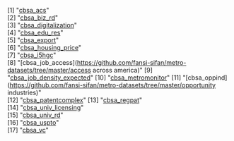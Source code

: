  [1] "[cbsa_acs](https://github.com/fansi-sifan/metro-datasets/tree/master/acs5_2017)"                   
 [2] "[cbsa_biz_rd](https://github.com/fansi-sifan/metro-datasets/tree/master/biz_rd)"                   
 [3] "[cbsa_digitalization](https://github.com/fansi-sifan/metro-datasets/tree/master/digitalization)"   
 [4] "[cbsa_edu_res](https://github.com/fansi-sifan/metro-datasets/tree/master/census_edu_res)"          
 [5] "[cbsa_export](https://github.com/fansi-sifan/metro-datasets/tree/master/export_monitor)"           
 [6] "[cbsa_housing_price](https://github.com/fansi-sifan/metro-datasets/tree/master/housing_price)"     
 [7] "[cbsa_i5hgc](https://github.com/fansi-sifan/metro-datasets/tree/master/inc5000)"                   
 [8] "[cbsa_job_access](https://github.com/fansi-sifan/metro-datasets/tree/master/access across america)"
 [9] "[cbsa_job_density_expected](https://github.com/fansi-sifan/metro-datasets/tree/master/job_density)"
[10] "[cbsa_metromonitor](https://github.com/fansi-sifan/metro-datasets/tree/master/metro_monitor_2019)" 
[11] "[cbsa_oppind](https://github.com/fansi-sifan/metro-datasets/tree/master/opportunity industries)"   
[12] "[cbsa_patentcomplex](https://github.com/fansi-sifan/metro-datasets/tree/master/patent_complexity)" 
[13] "[cbsa_regpat](https://github.com/fansi-sifan/metro-datasets/tree/master/oecd_patent)"              
[14] "[cbsa_univ_licensing](https://github.com/fansi-sifan/metro-datasets/tree/master/univ_licensing)"   
[15] "[cbsa_univ_rd](https://github.com/fansi-sifan/metro-datasets/tree/master/univ_rd)"                 
[16] "[cbsa_uspto](https://github.com/fansi-sifan/metro-datasets/tree/master/uspto)"                     
[17] "[cbsa_vc](https://github.com/fansi-sifan/metro-datasets/tree/master/vc)"                           
